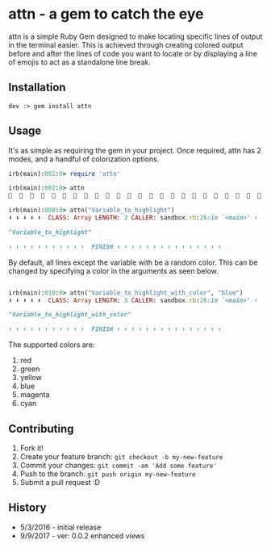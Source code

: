 # attn - a gem to catch the eye
attn is a simple Ruby Gem designed to make locating specific lines of output in the terminal easier. This is achieved through creating colored output before and after the lines of code you want to locate or by displaying a line of emojis to act as a standalone line break.
## Installation
```
dev :> gem install attn
```
## Usage
It's as simple as requiring the gem in your project. Once required, attn has 2 modes, and a handful of colorization options.

```ruby
irb(main):002:0> require 'attn'

irb(main):002:0> attn
🌟  🌟  🌟  🌟  🌟  🌟  🌟  🌟  🌟  🌟  🌟  🌟  🌟  🌟  🌟  🌟  🌟  🌟  🌟  🌟  🌟  🌟  🌟  🌟  🌟  🌟  🌟  🌟  🌟  🌟  🌟  🌟  🌟  🌟  🌟  🌟  🌟  🌟  🌟  🌟

irb(main):008:0> attn("Variable_to_highlight")
⬇ ⬇ ⬇ ⬇ ⬇  CLASS: Array LENGTH: 3 CALLER: sandbox.rb:26:in `<main>' ⬇ ⬇ ⬇ ⬇ ⬇

"Variable_to_highlight"

⬆ ⬆ ⬆ ⬆ ⬆ ⬆ ⬆ ⬆ ⬆ ⬆ ⬆  FINISH ⬆ ⬆ ⬆ ⬆ ⬆ ⬆ ⬆ ⬆ ⬆ ⬆ ⬆ ⬆ ⬆ ⬆ ⬆
```

By default, all lines except the variable with be a random color. This can be changed by specifying a color in the arguments as seen below.

```ruby

irb(main):010:0> attn("Variable_to_highlight_with_color", "blue")
⬇ ⬇ ⬇ ⬇ ⬇  CLASS: Array LENGTH: 3 CALLER: sandbox.rb:26:in `<main>' ⬇ ⬇ ⬇ ⬇ ⬇

"Variable_to_highlight_with_color"

⬆ ⬆ ⬆ ⬆ ⬆ ⬆ ⬆ ⬆ ⬆ ⬆ ⬆  FINISH ⬆ ⬆ ⬆ ⬆ ⬆ ⬆ ⬆ ⬆ ⬆ ⬆ ⬆ ⬆ ⬆ ⬆ ⬆
```

The supported colors are:

1. red
2. green
3. yellow
4. blue
5. magenta
6. cyan

## Contributing
1. Fork it!
2. Create your feature branch: `git checkout -b my-new-feature`
3. Commit your changes: `git commit -am 'Add some feature'`
4. Push to the branch: `git push origin my-new-feature`
5. Submit a pull request :D

## History

* 5/3/2016 - initial release
* 9/9/2017 - ver: 0.0.2 enhanced views
